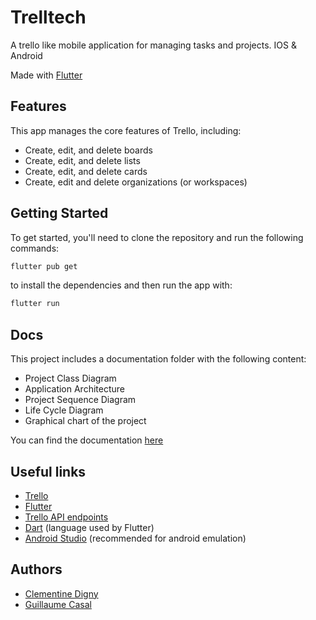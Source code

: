 # Trelltech

A trello like mobile application for managing tasks and projects.
IOS & Android

Made with [Flutter](https://flutter.dev/)

## Features

This app manages the core features of Trello, including:
- Create, edit, and delete boards
- Create, edit, and delete lists
- Create, edit, and delete cards
- Create, edit and delete organizations (or workspaces)

## Getting Started

To get started, you'll need to clone the repository and run the following commands:

```bash
flutter pub get
```
to install the dependencies and then run the app with:
```bash
flutter run
```

## Docs 
This project includes a documentation folder with the following content:
- Project Class Diagram
- Application Architecture
- Project Sequence Diagram
- Life Cycle Diagram
- Graphical chart of the project <br>

You can find the documentation [here](https://github.com/EpitechMscProPromo2026/T-DEV-600-NCY_1/tree/main/docs)

## Useful links
- [Trello](https://trello.com/)
- [Flutter](https://flutter.dev/)
- [Trello API endpoints](https://developer.atlassian.com/cloud/trello/rest/api-group-actions/)
- [Dart](https://dart.dev/) (language used by Flutter)
- [Android Studio](https://developer.android.com/studio) (recommended for android emulation)

## Authors
- [Clementine Digny](https://github.com/Clemy-beep)
- [Guillaume Casal](https://github.com/mortifia)